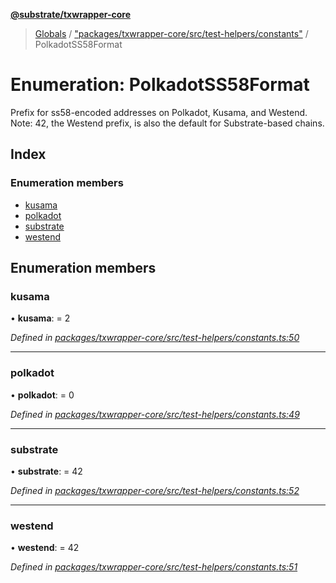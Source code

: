**[@substrate/txwrapper-core](../README.md)**

> [Globals](../globals.md) / ["packages/txwrapper-core/src/test-helpers/constants"](../modules/_packages_txwrapper_core_src_test_helpers_constants_.md) / PolkadotSS58Format

# Enumeration: PolkadotSS58Format

Prefix for ss58-encoded addresses on Polkadot, Kusama, and Westend. Note:
42, the Westend prefix, is also the default for Substrate-based chains.

## Index

### Enumeration members

* [kusama](_packages_txwrapper_core_src_test_helpers_constants_.polkadotss58format.md#kusama)
* [polkadot](_packages_txwrapper_core_src_test_helpers_constants_.polkadotss58format.md#polkadot)
* [substrate](_packages_txwrapper_core_src_test_helpers_constants_.polkadotss58format.md#substrate)
* [westend](_packages_txwrapper_core_src_test_helpers_constants_.polkadotss58format.md#westend)

## Enumeration members

### kusama

•  **kusama**:  = 2

*Defined in [packages/txwrapper-core/src/test-helpers/constants.ts:50](https://github.com/paritytech/txwrapper-core/blob/a0a9a76/packages/txwrapper-core/src/test-helpers/constants.ts#L50)*

___

### polkadot

•  **polkadot**:  = 0

*Defined in [packages/txwrapper-core/src/test-helpers/constants.ts:49](https://github.com/paritytech/txwrapper-core/blob/a0a9a76/packages/txwrapper-core/src/test-helpers/constants.ts#L49)*

___

### substrate

•  **substrate**:  = 42

*Defined in [packages/txwrapper-core/src/test-helpers/constants.ts:52](https://github.com/paritytech/txwrapper-core/blob/a0a9a76/packages/txwrapper-core/src/test-helpers/constants.ts#L52)*

___

### westend

•  **westend**:  = 42

*Defined in [packages/txwrapper-core/src/test-helpers/constants.ts:51](https://github.com/paritytech/txwrapper-core/blob/a0a9a76/packages/txwrapper-core/src/test-helpers/constants.ts#L51)*
